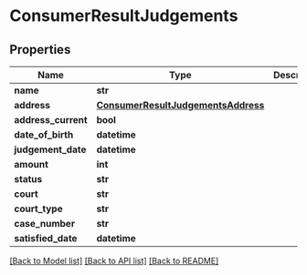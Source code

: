 # ConsumerResultJudgements

## Properties
Name | Type | Description | Notes
------------ | ------------- | ------------- | -------------
**name** | **str** |  | [optional] 
**address** | [**ConsumerResultJudgementsAddress**](ConsumerResultJudgementsAddress.md) |  | [optional] 
**address_current** | **bool** |  | [optional] 
**date_of_birth** | **datetime** |  | [optional] 
**judgement_date** | **datetime** |  | [optional] 
**amount** | **int** |  | [optional] 
**status** | **str** |  | [optional] 
**court** | **str** |  | [optional] 
**court_type** | **str** |  | [optional] 
**case_number** | **str** |  | [optional] 
**satisfied_date** | **datetime** |  | [optional] 

[[Back to Model list]](../README.md#documentation-for-models) [[Back to API list]](../README.md#documentation-for-api-endpoints) [[Back to README]](../README.md)

